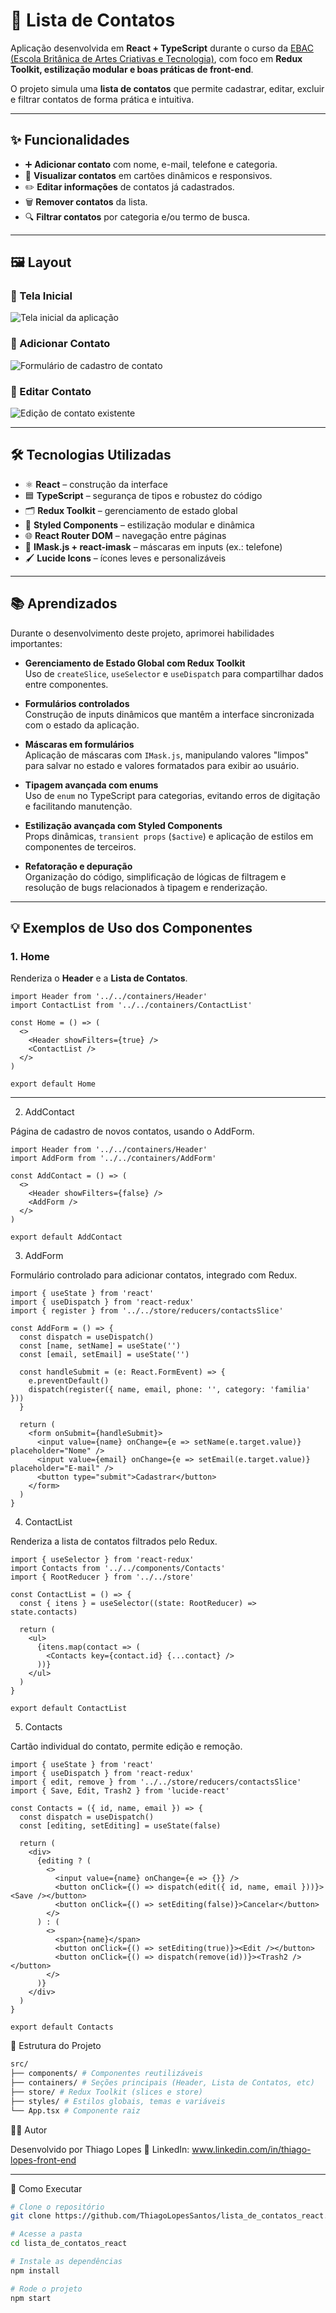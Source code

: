 # 📇 Lista de Contatos

Aplicação desenvolvida em **React + TypeScript** durante o curso da [EBAC (Escola Britânica de Artes Criativas e Tecnologia)](https://ebaconline.com.br/), com foco em **Redux Toolkit, estilização modular e boas práticas de front-end**.  

O projeto simula uma **lista de contatos** que permite cadastrar, editar, excluir e filtrar contatos de forma prática e intuitiva.  

---

## ✨ Funcionalidades

- ➕ **Adicionar contato** com nome, e-mail, telefone e categoria.  
- 👀 **Visualizar contatos** em cartões dinâmicos e responsivos.  
- ✏️ **Editar informações** de contatos já cadastrados.  
- 🗑️ **Remover contatos** da lista.  
- 🔍 **Filtrar contatos** por categoria e/ou termo de busca.  

---

## 🖼️ Layout

### 🔹 Tela Inicial
![Tela inicial da aplicação](./docs/screenshot-home.png)

### 🔹 Adicionar Contato
![Formulário de cadastro de contato](./docs/screenshot-add.png)

### 🔹 Editar Contato
![Edição de contato existente](./docs/screenshot-edit.png)

---

## 🛠️ Tecnologias Utilizadas

- ⚛️ **React** – construção da interface  
- 🟦 **TypeScript** – segurança de tipos e robustez do código  
- 🗂️ **Redux Toolkit** – gerenciamento de estado global  
- 💅 **Styled Components** – estilização modular e dinâmica  
- 🌐 **React Router DOM** – navegação entre páginas  
- 🔢 **IMask.js + react-imask** – máscaras em inputs (ex.: telefone)  
- 🖌️ **Lucide Icons** – ícones leves e personalizáveis  

---

## 📚 Aprendizados

Durante o desenvolvimento deste projeto, aprimorei habilidades importantes:

- **Gerenciamento de Estado Global com Redux Toolkit**  
  Uso de `createSlice`, `useSelector` e `useDispatch` para compartilhar dados entre componentes.  

- **Formulários controlados**  
  Construção de inputs dinâmicos que mantêm a interface sincronizada com o estado da aplicação.  

- **Máscaras em formulários**  
  Aplicação de máscaras com `IMask.js`, manipulando valores "limpos" para salvar no estado e valores formatados para exibir ao usuário.  

- **Tipagem avançada com enums**  
  Uso de `enum` no TypeScript para categorias, evitando erros de digitação e facilitando manutenção.  

- **Estilização avançada com Styled Components**  
  Props dinâmicas, `transient props` (`$active`) e aplicação de estilos em componentes de terceiros.  

- **Refatoração e depuração**  
  Organização do código, simplificação de lógicas de filtragem e resolução de bugs relacionados à tipagem e renderização.  

---

## 💡 Exemplos de Uso dos Componentes

### **1. Home**
Renderiza o **Header** e a **Lista de Contatos**.

```tsx
import Header from '../../containers/Header'
import ContactList from '../../containers/ContactList'

const Home = () => (
  <>
    <Header showFilters={true} />
    <ContactList />
  </>
)

export default Home
```
---

2. AddContact

Página de cadastro de novos contatos, usando o AddForm.
```tsx
import Header from '../../containers/Header'
import AddForm from '../../containers/AddForm'

const AddContact = () => (
  <>
    <Header showFilters={false} />
    <AddForm />
  </>
)

export default AddContact
```
3. AddForm

Formulário controlado para adicionar contatos, integrado com Redux.

```tsx
import { useState } from 'react'
import { useDispatch } from 'react-redux'
import { register } from '../../store/reducers/contactsSlice'

const AddForm = () => {
  const dispatch = useDispatch()
  const [name, setName] = useState('')
  const [email, setEmail] = useState('')

  const handleSubmit = (e: React.FormEvent) => {
    e.preventDefault()
    dispatch(register({ name, email, phone: '', category: 'familia' }))
  }

  return (
    <form onSubmit={handleSubmit}>
      <input value={name} onChange={e => setName(e.target.value)} placeholder="Nome" />
      <input value={email} onChange={e => setEmail(e.target.value)} placeholder="E-mail" />
      <button type="submit">Cadastrar</button>
    </form>
  )
}
```
4. ContactList

Renderiza a lista de contatos filtrados pelo Redux.
```tsx
import { useSelector } from 'react-redux'
import Contacts from '../../components/Contacts'
import { RootReducer } from '../../store'

const ContactList = () => {
  const { itens } = useSelector((state: RootReducer) => state.contacts)

  return (
    <ul>
      {itens.map(contact => (
        <Contacts key={contact.id} {...contact} />
      ))}
    </ul>
  )
}

export default ContactList
```
5. Contacts

Cartão individual do contato, permite edição e remoção.
```tsx
import { useState } from 'react'
import { useDispatch } from 'react-redux'
import { edit, remove } from '../../store/reducers/contactsSlice'
import { Save, Edit, Trash2 } from 'lucide-react'

const Contacts = ({ id, name, email }) => {
  const dispatch = useDispatch()
  const [editing, setEditing] = useState(false)

  return (
    <div>
      {editing ? (
        <>
          <input value={name} onChange={e => {}} />
          <button onClick={() => dispatch(edit({ id, name, email }))}><Save /></button>
          <button onClick={() => setEditing(false)}>Cancelar</button>
        </>
      ) : (
        <>
          <span>{name}</span>
          <button onClick={() => setEditing(true)}><Edit /></button>
          <button onClick={() => dispatch(remove(id))}><Trash2 /></button>
        </>
      )}
    </div>
  )
}

export default Contacts
```
📂 Estrutura do Projeto
```bash
src/
├── components/ # Componentes reutilizáveis
├── containers/ # Seções principais (Header, Lista de Contatos, etc)
├── store/ # Redux Toolkit (slices e store)
├── styles/ # Estilos globais, temas e variáveis
└── App.tsx # Componente raiz
```
👨‍💻 Autor

Desenvolvido por Thiago Lopes 🚀
LinkedIn: www.linkedin.com/in/thiago-lopes-front-end

---

🚀 Como Executar
```bash
# Clone o repositório
git clone https://github.com/ThiagoLopesSantos/lista_de_contatos_react.git

# Acesse a pasta
cd lista_de_contatos_react

# Instale as dependências
npm install

# Rode o projeto
npm start
```
